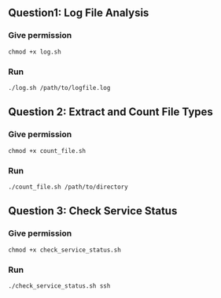 ## Question1: Log File Analysis

### Give permission
```
chmod +x log.sh
```

### Run
```
./log.sh /path/to/logfile.log
```

## Question 2: Extract and Count File Types
### Give permission
```
chmod +x count_file.sh
```

### Run
```
./count_file.sh /path/to/directory
```


## Question 3: Check Service Status
### Give permission
```
chmod +x check_service_status.sh
```

### Run
```
./check_service_status.sh ssh
```